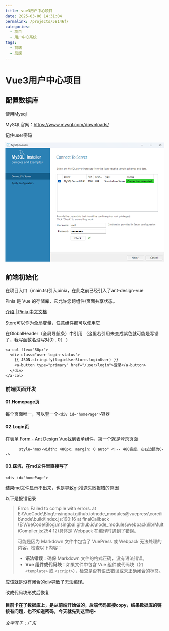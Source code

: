 ```yaml
---
title: vue3用户中心项目
date: 2025-03-06 14:31:04
permalink: /projects/58146f/
categories:
  - 项目
  - 用户中心系统
tags:
  - 前端
  - 后端
---
```



# Vue3用户中心项目

##  配置数据库

使用Mysql

MySQL官网：[https://www.mysql.com/downloads/ ](https://www.mysql.com/downloads/)

记住user密码

![image-20250306230603778](../../.vuepress/public/blog_images/image-20250306230603778.png)

## 前端初始化

在项目入口（main.ts)引入pinia，在此之前已经引入了ant-design-vue

Pinia 是 Vue 的存储库，它允许您跨组件/页面共享状态。

[介绍 | Pinia 中文文档](https://pinia.web3doc.top/introduction.html)

Store可以作为全局变量，任意组件都可以使用它

在GlobalHeader（全局导航条）中引用 （这里若引用未变成紫色就可能是写错了，我写函数名没写对(0 . 0） )

```VUE
<a-col flex="80px">
  <div class="user-login-status">
    {{ JSON.stringify(loginUserStore.loginUser) }}
    <a-button type="primary" href="/user/login">登录</a-button>
  </div>
</a-col>
```

###  前端页面开发

#### 01.Homepage页

每个页面唯一，可以套一个`<div id="homePage">`容器

#### 02.Login页

在[表单 Form - Ant Design Vue](https://www.antdv.com/components/form-cn/#Form-)找到表单组件，第一个就是登录页面

```vue
      style="max-width: 480px; margin: 0 auto" <!-- 480宽度，左右边距为0-->
```

#### 03.踩坑，在md文件里直接写了

```vue
<div id="homePage">
```

结果md文件显示不出来，也是导致git推送失败报错的原因

以下是报错记录

> Error: Failed to compile with errors.    at E:\VueCode\Blog\msingbai.github.io\node_modules\@vuepress\core\lib\node\build\index.js:190:16    at finalCallback (E:\VueCode\Blog\msingbai.github.io\node_modules\webpack\lib\MultiCompiler.js:254:12)具体是 Webpack 在编译时遇到了错误。
>
> 可能是因为 Markdown 文件中包含了 VuePress 或 Webpack 无法处理的内容。检查以下内容：
>
> - **语法错误**：确保 Markdown 文件的格式正确，没有语法错误。
> - **Vue 组件或代码块**：如果文件中包含 Vue 组件或代码块（如 `<template>` 或 `<script>`），检查是否有语法错误或未正确闭合的标签。

应该就是没有闭合的div导致了无法编译。

改成代码块形式后恢复



#### 目前卡在了数据库上，是从前端开始做的，后端代码直接copy，结果数据库的链接有问题，也不知道密码，今天就先到这里吧~

*文字写于：广东*